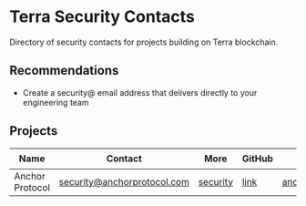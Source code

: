 # Terra Security Contacts

Directory of security contacts for projects building on Terra blockchain.

## Recommendations

* Create a security@ email address that delivers directly to your engineering team

## Projects

| Name | Contact | More | GitHub | Twitter | 👓 |
| ---  | --- | --- |--- |--- |--- |
| Anchor Protocol | security@anchorprotocol.com | [security](https://docs.anchorprotocol.com/security) | [link](https://github.com/Anchor-Protocol) | [anchor_protocol](https://twitter.com/anchor_protocol) | [link](https://github.com/auditmos/terra-security-contacts)
